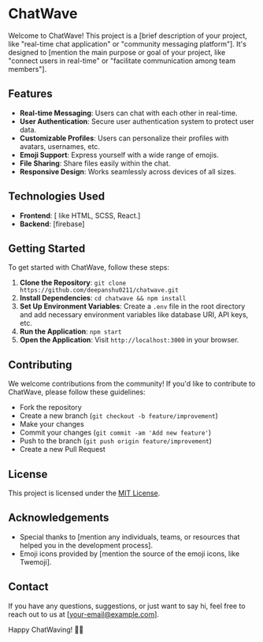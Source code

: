 # ChatWave

Welcome to ChatWave! This project is a [brief description of your project, like "real-time chat application" or "community messaging platform"]. It's designed to [mention the main purpose or goal of your project, like "connect users in real-time" or "facilitate communication among team members"].

## Features

- **Real-time Messaging**: Users can chat with each other in real-time.
- **User Authentication**: Secure user authentication system to protect user data.
- **Customizable Profiles**: Users can personalize their profiles with avatars, usernames, etc.
- **Emoji Support**: Express yourself with a wide range of emojis.
- **File Sharing**: Share files easily within the chat.
- **Responsive Design**: Works seamlessly across devices of all sizes.

## Technologies Used

- **Frontend**: [ like HTML, SCSS, React.]
- **Backend**: [firebase]


## Getting Started

To get started with ChatWave, follow these steps:

1. **Clone the Repository**: `git clone https://github.com/deepanshu0211/chatwave.git`
2. **Install Dependencies**: `cd chatwave && npm install`
3. **Set Up Environment Variables**: Create a `.env` file in the root directory and add necessary environment variables like database URI, API keys, etc.
4. **Run the Application**: `npm start`
5. **Open the Application**: Visit `http://localhost:3000` in your browser.

## Contributing

We welcome contributions from the community! If you'd like to contribute to ChatWave, please follow these guidelines:

- Fork the repository
- Create a new branch (`git checkout -b feature/improvement`)
- Make your changes
- Commit your changes (`git commit -am 'Add new feature'`)
- Push to the branch (`git push origin feature/improvement`)
- Create a new Pull Request

## License

This project is licensed under the [MIT License](LICENSE).

## Acknowledgements

- Special thanks to [mention any individuals, teams, or resources that helped you in the development process].
- Emoji icons provided by [mention the source of the emoji icons, like Twemoji].

## Contact

If you have any questions, suggestions, or just want to say hi, feel free to reach out to us at [your-email@example.com].

Happy ChatWaving! 🌊👋
